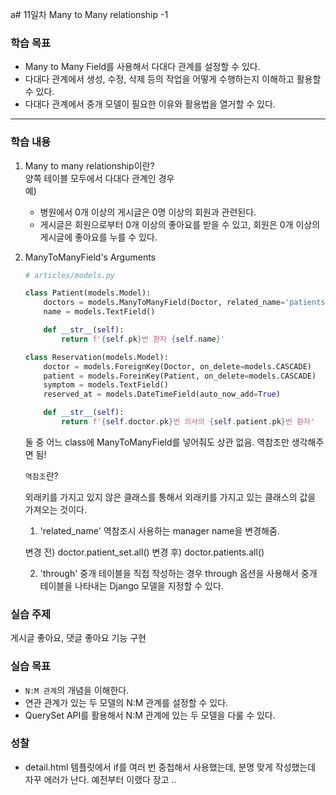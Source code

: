 a# 11일차 Many to Many relationship -1

### 학습 목표

- Many to Many Field를 사용해서 다대다 관계를 설정할 수 있다.
- 다대다 관계에서 생성, 수정, 삭제 등의 작업을 어떻게 수행하는지 이해하고 활용할 수 있다.
- 다대다 관계에서 중개 모델이 필요한 이유와 활용법을 열거할 수 있다.

---

### 학습 내용

1.  Many to many relationship이란?
    <br> 양쪽 테이블 모두에서 다대다 관계인 경우
    <br> 예)

    - 병원에서 0개 이상의 게시글은 0명 이상의 회원과 관련된다.
    - 게시글은 회원으로부터 0개 이상의 좋아요를 받을 수 있고, 회원은 0개 이상의 게시글에 좋아요를 누를 수 있다.

2.  ManyToManyField's Arguments

    ```python
    # articles/models.py

    class Patient(models.Model):
        doctors = models.ManyToManyField(Doctor, related_name='patients', through='Reservation')
        name = models.TextField()

        def __str__(self):
            return f'{self.pk}번 환자 {self.name}'

    class Reservation(models.Model):
        doctor = models.ForeignKey(Doctor, on_delete=models.CASCADE)
        patient = models.ForeinKey(Patient, on_delete=models.CASCADE)
        symptom = models.TextField()
        reserved_at = models.DateTimeField(auto_now_add=True)

        def __str__(self):
            return f'{self.doctor.pk}번 의사의 {self.patient.pk}번 환자'
    ```

    둘 중 어느 class에 ManyToManyField를 넣어줘도 상관 없음. 역참조만 생각해주면 됨!

    `역참조`란?

    외래키를 가지고 있지 않은 클래스를 통해서 외래키를 가지고 있는 클래스의 값을 가져오는 것이다.

    1. 'related_name'
       역참조시 사용하는 manager name을 변경해줌.

    변경 전) doctor.patient_set.all()
    변경 후) doctor.patients.all()

    2. 'through'
       중개 테이블을 직접 작성하는 경우 through 옵션을 사용해서 중개 테이블을 나타내는 Django 모델을 지정할 수 있다.

### 실습 주제

게시글 좋아요, 댓글 좋아요 기능 구현

### 실습 목표

- `N:M 관계`의 개념을 이해한다.
- 연관 관계가 있는 두 모델의 N:M 관계를 설정할 수 있다.
- QuerySet API를 활용해서 N:M 관계에 있는 두 모델을 다룰 수 있다.

### 성찰

- detail.html 템플릿에서 if를 여러 번 중첩해서 사용했는데, 분명 맞게 작성했는데 자꾸 에러가 난다. 예전부터 이랬다 장고 ..
